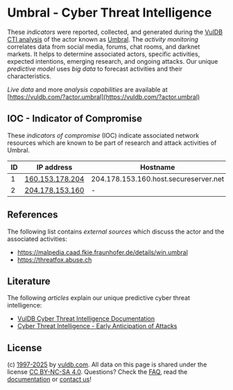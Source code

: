 # Umbral - Cyber Threat Intelligence

These _indicators_ were reported, collected, and generated during the [VulDB CTI analysis](https://vuldb.com/?kb.cti) of the actor known as [Umbral](https://vuldb.com/?actor.umbral). The _activity monitoring_ correlates data from social media, forums, chat rooms, and darknet markets. It helps to determine associated actors, specific activities, expected intentions, emerging research, and ongoing attacks. Our unique _predictive model_ uses _big data_ to forecast activities and their characteristics.

_Live data_ and more _analysis capabilities_ are available at [https://vuldb.com/?actor.umbral](https://vuldb.com/?actor.umbral)

## IOC - Indicator of Compromise

These _indicators of compromise_ (IOC) indicate associated network resources which are known to be part of research and attack activities of Umbral.

ID | IP address | Hostname | Campaign | Confidence
-- | ---------- | -------- | -------- | ----------
1 | [160.153.178.204](https://vuldb.com/?ip.160.153.178.204) | 204.178.153.160.host.secureserver.net | - | High
2 | [204.178.153.160](https://vuldb.com/?ip.204.178.153.160) | - | - | High

## References

The following list contains _external sources_ which discuss the actor and the associated activities:

* https://malpedia.caad.fkie.fraunhofer.de/details/win.umbral
* https://threatfox.abuse.ch

## Literature

The following _articles_ explain our unique predictive cyber threat intelligence:

* [VulDB Cyber Threat Intelligence Documentation](https://vuldb.com/?kb.cti)
* [Cyber Threat Intelligence - Early Anticipation of Attacks](https://www.scip.ch/en/?labs.20201022)

## License

(c) [1997-2025](https://vuldb.com/?kb.changelog) by [vuldb.com](https://vuldb.com/?kb.about). All data on this page is shared under the license [CC BY-NC-SA 4.0](https://creativecommons.org/licenses/by-nc-sa/4.0/). Questions? Check the [FAQ](https://vuldb.com/?kb.faq), read the [documentation](https://vuldb.com/?kb) or [contact us](https://vuldb.com/?contact)!
